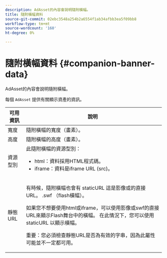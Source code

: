```yaml
---
description: AdAsset的內容會說明隨附橫幅。
title: 隨附橫幅資料
source-git-commit: 02ebc3548a254b2a6554f1ab34afbb3ea5f09bb8
workflow-type: tm+mt
source-wordcount: '160'
ht-degree: 0%

---
```


# 隨附橫幅資料 {#companion-banner-data}

AdAsset的內容會說明隨附橫幅。

<!--<a id="section_D730B4FD6FD749E9860B6A07FC110552"></a>-->

每個 `AdAsset` 提供有關顯示資產的資訊。

<table id="table_760C885E2DCA4BE983CC57FDA7BD5B14"> 
 <thead> 
  <tr> 
   <th colname="col1" class="entry"> <b>可用資訊 </b></th> 
   <th colname="col2" class="entry"> <b>說明</b> </th> 
  </tr> 
 </thead>
 <tbody> 
  <tr> 
   <td colname="col1"> 寬度 </td> 
   <td colname="col2"> 隨附橫幅的寬度（畫素）。 </td> 
  </tr> 
  <tr> 
   <td colname="col1"> 高度 </td> 
   <td colname="col2"> 隨附橫幅的高度（畫素）。 </td> 
  </tr> 
  <tr> 
   <td colname="col1"> 資源型別 </td> 
   <td colname="col2">此隨附橫幅的資源型別： 
    <ul id="ul_A067787FE49E4B6095BE0AC1D447DBB3"> 
     <li id="li_02B7224C67004095B3F6E50FD21E507E">html：資料採用HTML程式碼。 </li> 
     <li id="li_5F37E14472424F808C6094F42009E676">iframe：資料是iframe URL (src)。 </li> 
    </ul> </td> 
  </tr> 
  <tr> 
   <td colname="col1"> 靜態URL </td> 
   <td colname="col2"> <p>有時候，隨附橫幅也會有 <span class="codeph"> staticURL</span> 這是影像或的直接URL。 <span class="codeph"> .swf</span> （flash橫幅）。 </p> <p>如果您不想要使用html或iframe，可以使用影像或swf的直接URL來顯示Flash舞台中的橫幅。 在此情況下，您可以使用 <span class="codeph"> staticURL</span> 以顯示橫幅。 </p> <p>重要：您必須檢查靜態URL是否為有效的字串，因為此屬性可能並不一定都可用。 </p> </td> 
  </tr> 
 </tbody> 
</table>
